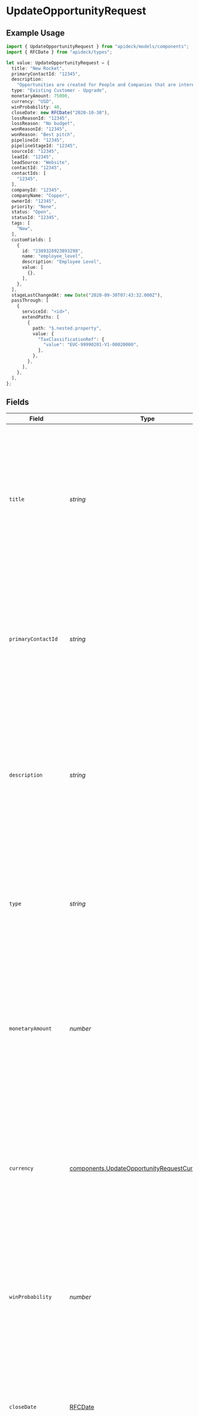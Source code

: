 # UpdateOpportunityRequest

## Example Usage

```typescript
import { UpdateOpportunityRequest } from "apideck/models/components";
import { RFCDate } from "apideck/types";

let value: UpdateOpportunityRequest = {
  title: "New Rocket",
  primaryContactId: "12345",
  description:
    "Opportunities are created for People and Companies that are interested in buying your products or services. Create Opportunities for People and Companies to move them through one of your Pipelines.",
  type: "Existing Customer - Upgrade",
  monetaryAmount: 75000,
  currency: "USD",
  winProbability: 40,
  closeDate: new RFCDate("2020-10-30"),
  lossReasonId: "12345",
  lossReason: "No budget",
  wonReasonId: "12345",
  wonReason: "Best pitch",
  pipelineId: "12345",
  pipelineStageId: "12345",
  sourceId: "12345",
  leadId: "12345",
  leadSource: "Website",
  contactId: "12345",
  contactIds: [
    "12345",
  ],
  companyId: "12345",
  companyName: "Copper",
  ownerId: "12345",
  priority: "None",
  status: "Open",
  statusId: "12345",
  tags: [
    "New",
  ],
  customFields: [
    {
      id: "2389328923893298",
      name: "employee_level",
      description: "Employee Level",
      value: [
        {},
      ],
    },
  ],
  stageLastChangedAt: new Date("2020-09-30T07:43:32.000Z"),
  passThrough: [
    {
      serviceId: "<id>",
      extendPaths: [
        {
          path: "$.nested.property",
          value: {
            "TaxClassificationRef": {
              "value": "EUC-99990201-V1-00020000",
            },
          },
        },
      ],
    },
  ],
};
```

## Fields

| Field                                                                                                                                                                                                                                                                                                             | Type                                                                                                                                                                                                                                                                                                              | Required                                                                                                                                                                                                                                                                                                          | Description                                                                                                                                                                                                                                                                                                       | Example                                                                                                                                                                                                                                                                                                           |
| ----------------------------------------------------------------------------------------------------------------------------------------------------------------------------------------------------------------------------------------------------------------------------------------------------------------- | ----------------------------------------------------------------------------------------------------------------------------------------------------------------------------------------------------------------------------------------------------------------------------------------------------------------- | ----------------------------------------------------------------------------------------------------------------------------------------------------------------------------------------------------------------------------------------------------------------------------------------------------------------- | ----------------------------------------------------------------------------------------------------------------------------------------------------------------------------------------------------------------------------------------------------------------------------------------------------------------- | ----------------------------------------------------------------------------------------------------------------------------------------------------------------------------------------------------------------------------------------------------------------------------------------------------------------- |
| `title`                                                                                                                                                                                                                                                                                                           | *string*                                                                                                                                                                                                                                                                                                          | :heavy_check_mark:                                                                                                                                                                                                                                                                                                | The title or name of the opportunity. This field is required and should be a concise, descriptive label that identifies the opportunity within the CRM system. It helps in quickly recognizing and differentiating between various opportunities in the sales pipeline.                                           | New Rocket                                                                                                                                                                                                                                                                                                        |
| `primaryContactId`                                                                                                                                                                                                                                                                                                | *string*                                                                                                                                                                                                                                                                                                          | :heavy_check_mark:                                                                                                                                                                                                                                                                                                | The unique identifier of the primary contact associated with the opportunity. This required field links the opportunity to a specific contact, ensuring that communications and interactions are properly tracked and managed within the CRM.                                                                     | 12345                                                                                                                                                                                                                                                                                                             |
| `description`                                                                                                                                                                                                                                                                                                     | *string*                                                                                                                                                                                                                                                                                                          | :heavy_minus_sign:                                                                                                                                                                                                                                                                                                | A detailed description of the opportunity, providing additional context or notes. This optional field can include any relevant information that helps in understanding the nature and specifics of the opportunity, aiding in better management and tracking.                                                     | Opportunities are created for People and Companies that are interested in buying your products or services. Create Opportunities for People and Companies to move them through one of your Pipelines.                                                                                                             |
| `type`                                                                                                                                                                                                                                                                                                            | *string*                                                                                                                                                                                                                                                                                                          | :heavy_minus_sign:                                                                                                                                                                                                                                                                                                | The type of the opportunity, such as 'new business' or 'renewal'. This optional field helps categorize the opportunity, allowing for more organized tracking and reporting within the CRM system.                                                                                                                 | Existing Customer - Upgrade                                                                                                                                                                                                                                                                                       |
| `monetaryAmount`                                                                                                                                                                                                                                                                                                  | *number*                                                                                                                                                                                                                                                                                                          | :heavy_minus_sign:                                                                                                                                                                                                                                                                                                | The monetary value associated with the opportunity, representing its potential revenue. This optional field should be a numeric value that helps in forecasting and analyzing the financial impact of the opportunity on the sales pipeline.                                                                      | 75000                                                                                                                                                                                                                                                                                                             |
| `currency`                                                                                                                                                                                                                                                                                                        | [components.UpdateOpportunityRequestCurrency](../../models/components/updateopportunityrequestcurrency.md)                                                                                                                                                                                                        | :heavy_minus_sign:                                                                                                                                                                                                                                                                                                | Specifies the currency type for the opportunity's financial values, adhering to the ISO 4217 standard. This property is optional and should be used when updating monetary fields to ensure consistency in currency representation across the CRM system.                                                         | USD                                                                                                                                                                                                                                                                                                               |
| `winProbability`                                                                                                                                                                                                                                                                                                  | *number*                                                                                                                                                                                                                                                                                                          | :heavy_minus_sign:                                                                                                                                                                                                                                                                                                | Represents the likelihood of successfully closing the opportunity, expressed as a percentage from 0 to 100. This optional field helps in forecasting and prioritizing sales efforts based on the probability of winning.                                                                                          | 40                                                                                                                                                                                                                                                                                                                |
| `closeDate`                                                                                                                                                                                                                                                                                                       | [RFCDate](../../types/rfcdate.md)                                                                                                                                                                                                                                                                                 | :heavy_minus_sign:                                                                                                                                                                                                                                                                                                | Denotes the date when the opportunity was finalized, formatted as an ISO 8601 date string. If this field is left null, it indicates that the opportunity is still open and has not yet reached a conclusion.                                                                                                      | 2020-10-30                                                                                                                                                                                                                                                                                                        |
| `lossReasonId`                                                                                                                                                                                                                                                                                                    | *string*                                                                                                                                                                                                                                                                                                          | :heavy_minus_sign:                                                                                                                                                                                                                                                                                                | Identifies the specific reason for losing the opportunity using a unique identifier. This optional field is crucial for analyzing lost opportunities and improving future sales strategies.                                                                                                                       | 12345                                                                                                                                                                                                                                                                                                             |
| `lossReason`                                                                                                                                                                                                                                                                                                      | *string*                                                                                                                                                                                                                                                                                                          | :heavy_minus_sign:                                                                                                                                                                                                                                                                                                | Provides a textual explanation for why the opportunity was lost. This optional field complements the loss_reason_id by offering a human-readable reason, aiding in qualitative analysis of sales outcomes.                                                                                                        | No budget                                                                                                                                                                                                                                                                                                         |
| `wonReasonId`                                                                                                                                                                                                                                                                                                     | *string*                                                                                                                                                                                                                                                                                                          | :heavy_minus_sign:                                                                                                                                                                                                                                                                                                | The unique identifier for the reason an opportunity was won. This optional field should be a valid string that corresponds to a predefined reason in the CRM system. It helps categorize and analyze the factors contributing to successful sales outcomes.                                                       | 12345                                                                                                                                                                                                                                                                                                             |
| `wonReason`                                                                                                                                                                                                                                                                                                       | *string*                                                                                                                                                                                                                                                                                                          | :heavy_minus_sign:                                                                                                                                                                                                                                                                                                | A descriptive explanation of why the opportunity was won. This optional field allows for a textual description that provides context and insights into the factors leading to the opportunity's success, aiding in qualitative analysis.                                                                          | Best pitch                                                                                                                                                                                                                                                                                                        |
| `pipelineId`                                                                                                                                                                                                                                                                                                      | *string*                                                                                                                                                                                                                                                                                                          | :heavy_minus_sign:                                                                                                                                                                                                                                                                                                | The unique identifier for the pipeline associated with the opportunity. This optional field must be a valid string that matches an existing pipeline in the CRM, ensuring the opportunity is tracked within the correct sales process.                                                                            | 12345                                                                                                                                                                                                                                                                                                             |
| `pipelineStageId`                                                                                                                                                                                                                                                                                                 | *string*                                                                                                                                                                                                                                                                                                          | :heavy_minus_sign:                                                                                                                                                                                                                                                                                                | The unique identifier for the stage within the pipeline where the opportunity currently resides. This optional field should be a valid string that corresponds to a stage in the specified pipeline, helping to accurately reflect the opportunity's progress.                                                    | 12345                                                                                                                                                                                                                                                                                                             |
| `sourceId`                                                                                                                                                                                                                                                                                                        | *string*                                                                                                                                                                                                                                                                                                          | :heavy_minus_sign:                                                                                                                                                                                                                                                                                                | The unique identifier for the source from which the opportunity originated. This optional field should be a valid string that links to a predefined source in the CRM, enabling tracking of lead origins and effectiveness of different channels.                                                                 | 12345                                                                                                                                                                                                                                                                                                             |
| `leadId`                                                                                                                                                                                                                                                                                                          | *string*                                                                                                                                                                                                                                                                                                          | :heavy_minus_sign:                                                                                                                                                                                                                                                                                                | The unique identifier of the lead associated with the opportunity. This property is used to link the opportunity to a specific lead within the CRM system, ensuring accurate tracking of sales activities. It should be a valid string that corresponds to an existing lead ID in the system.                     | 12345                                                                                                                                                                                                                                                                                                             |
| `leadSource`                                                                                                                                                                                                                                                                                                      | *string*                                                                                                                                                                                                                                                                                                          | :heavy_minus_sign:                                                                                                                                                                                                                                                                                                | The source of the lead associated with the opportunity. This property helps categorize and track where the lead originated from, such as 'web', 'referral', or 'advertisement'. It should be a descriptive string that accurately reflects the lead's source.                                                     | Website                                                                                                                                                                                                                                                                                                           |
| `contactId`                                                                                                                                                                                                                                                                                                       | *string*                                                                                                                                                                                                                                                                                                          | :heavy_minus_sign:                                                                                                                                                                                                                                                                                                | The unique identifier of the contact associated with the opportunity. This property is essential for linking the opportunity to a specific contact, facilitating personalized communication and follow-up. It must be a valid string matching an existing contact ID in the CRM.                                  | 12345                                                                                                                                                                                                                                                                                                             |
| `contactIds`                                                                                                                                                                                                                                                                                                      | *string*[]                                                                                                                                                                                                                                                                                                        | :heavy_minus_sign:                                                                                                                                                                                                                                                                                                | An array of unique identifiers of all contacts associated with the opportunity. This property allows for associating multiple contacts with a single opportunity, enabling comprehensive tracking of all involved parties. Each entry in the array should be a valid contact ID string.                           |                                                                                                                                                                                                                                                                                                                   |
| `companyId`                                                                                                                                                                                                                                                                                                       | *string*                                                                                                                                                                                                                                                                                                          | :heavy_minus_sign:                                                                                                                                                                                                                                                                                                | The unique identifier for the company associated with the opportunity. This ID must be a valid string that corresponds to an existing company record in the CRM. It links the opportunity to the correct company, ensuring accurate tracking and management within the sales pipeline.                            | 12345                                                                                                                                                                                                                                                                                                             |
| `companyName`                                                                                                                                                                                                                                                                                                     | *string*                                                                                                                                                                                                                                                                                                          | :heavy_minus_sign:                                                                                                                                                                                                                                                                                                | The name of the company linked to the opportunity. This should be the official business name as registered in the CRM. It helps in identifying the company associated with the opportunity, facilitating better organization and retrieval of opportunity records.                                                | Copper                                                                                                                                                                                                                                                                                                            |
| `ownerId`                                                                                                                                                                                                                                                                                                         | *string*                                                                                                                                                                                                                                                                                                          | :heavy_minus_sign:                                                                                                                                                                                                                                                                                                | The unique identifier of the user responsible for managing the opportunity. This ID should match a valid user record in the CRM, ensuring that the opportunity is assigned to the correct owner for follow-up and management.                                                                                     | 12345                                                                                                                                                                                                                                                                                                             |
| `priority`                                                                                                                                                                                                                                                                                                        | *string*                                                                                                                                                                                                                                                                                                          | :heavy_minus_sign:                                                                                                                                                                                                                                                                                                | Indicates the priority level of the opportunity, such as 'High', 'Medium', or 'Low'. This helps in prioritizing tasks and managing the sales pipeline effectively. Ensure the priority level is consistent with the predefined categories in the CRM system.                                                      | None                                                                                                                                                                                                                                                                                                              |
| `status`                                                                                                                                                                                                                                                                                                          | *string*                                                                                                                                                                                                                                                                                                          | :heavy_minus_sign:                                                                                                                                                                                                                                                                                                | Represents the current status of the opportunity, such as 'Open', 'Closed', or 'In Progress'. This status helps in tracking the opportunity's progress through the sales pipeline. Ensure the status aligns with the CRM's standard status categories.                                                            | Open                                                                                                                                                                                                                                                                                                              |
| `statusId`                                                                                                                                                                                                                                                                                                        | *string*                                                                                                                                                                                                                                                                                                          | :heavy_minus_sign:                                                                                                                                                                                                                                                                                                | The unique identifier of the current status of the opportunity. This property allows you to update the status of the opportunity, reflecting its current stage in the sales pipeline. It should be a valid status ID that exists within the CRM system, ensuring accurate tracking of the opportunity's progress. | 12345                                                                                                                                                                                                                                                                                                             |
| `tags`                                                                                                                                                                                                                                                                                                            | *string*[]                                                                                                                                                                                                                                                                                                        | :heavy_minus_sign:                                                                                                                                                                                                                                                                                                | An array of tags associated with the opportunity. Tags are used to categorize and filter opportunities, making it easier to manage and search for specific records. Each tag should be a relevant keyword or phrase that aids in identifying the opportunity's characteristics or status.                         | [<br/>"New"<br/>]                                                                                                                                                                                                                                                                                                 |
| `customFields`                                                                                                                                                                                                                                                                                                    | [components.UpdateOpportunityRequestCustomFields](../../models/components/updateopportunityrequestcustomfields.md)[]                                                                                                                                                                                              | :heavy_minus_sign:                                                                                                                                                                                                                                                                                                | An array of custom fields that allow for additional, user-defined data to be associated with the opportunity. Custom fields enable the storage of extra information that is not covered by standard fields, providing flexibility to tailor the CRM to specific business needs.                                   |                                                                                                                                                                                                                                                                                                                   |
| `stageLastChangedAt`                                                                                                                                                                                                                                                                                              | [Date](https://developer.mozilla.org/en-US/docs/Web/JavaScript/Reference/Global_Objects/Date)                                                                                                                                                                                                                     | :heavy_minus_sign:                                                                                                                                                                                                                                                                                                | The timestamp indicating when the opportunity's stage was last updated. This information is crucial for tracking the progression of the opportunity through the sales pipeline. The date and time should be in ISO 8601 format to ensure consistency and accuracy.                                                | 2020-09-30T07:43:32.000Z                                                                                                                                                                                                                                                                                          |
| `passThrough`                                                                                                                                                                                                                                                                                                     | [components.UpdateOpportunityRequestPassThrough](../../models/components/updateopportunityrequestpassthrough.md)[]                                                                                                                                                                                                | :heavy_minus_sign:                                                                                                                                                                                                                                                                                                | An array that allows the inclusion of service-specific custom data or modifications when updating the opportunity record. This property is useful for integrating additional data that may not be covered by standard fields, ensuring flexibility and extensibility in data handling.                            |                                                                                                                                                                                                                                                                                                                   |